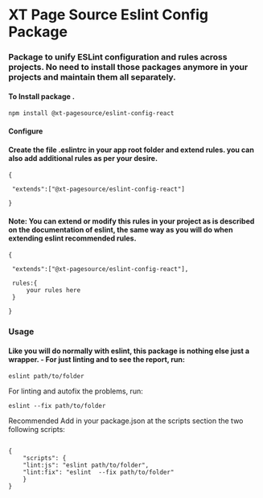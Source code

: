 # XT Page Source Eslint Config Package

### Package to unify ESLint configuration and rules across projects. No need to install those packages anymore in your projects and maintain them all separately.

#### To Install package .

```
npm install @xt-pagesource/eslint-config-react

```

#### Configure

#### Create the file .eslintrc in your app root folder and extend rules. you can also add additional rules as per your desire.

```
{

 "extends":["@xt-pagesource/eslint-config-react"]

}

```

#### Note: You can extend or modify this rules in your project as is described on the documentation of eslint, the same way as you will do when extending eslint recommended rules.

```
{

 "extends":["@xt-pagesource/eslint-config-react"],

 rules:{
     your rules here
 }

}

```

### Usage

#### Like you will do normally with eslint, this package is nothing else just a wrapper. - For just linting and to see the report, run:

```
eslint path/to/folder

```

For linting and autofix the problems, run:

```
eslint --fix path/to/folder

```

Recommended
Add in your package.json at the scripts section the two following scripts:

```

{
    "scripts": {
    "lint:js": "eslint path/to/folder",
    "lint:fix": "eslint  --fix path/to/folder"
    }
}

```
